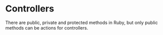 # Controllers

There are public, private and protected methods in Ruby, but only public methods can be actions for controllers.